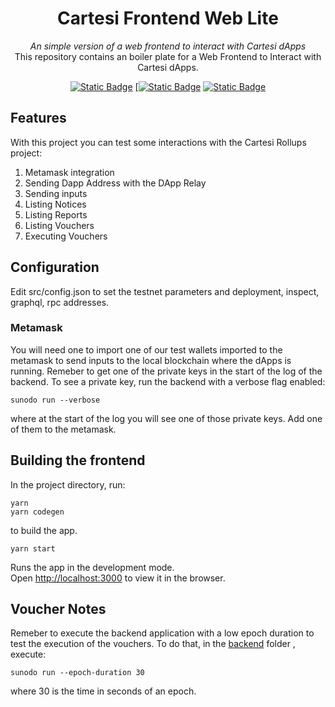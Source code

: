<div align="center">
    <h1>Cartesi Frontend Web Lite</h1>
    <i>An simple version of a web frontend to interact with Cartesi dApps</i>
</div>
<div align="center">
  This repository contains an boiler plate for a Web Frontend to Interact with Cartesi dApps.
</div>

<div align="center">
  
  <a href="">[![Static Badge](https://img.shields.io/badge/cartesi--rollups-1.0.0-5bd1d7)](https://docs.cartesi.io/cartesi-rollups/)</a>
  <a href="">[![Static Badge](https://img.shields.io/badge/sunodo-0.9.5-blue
)</a>
  <a href="">[![Static Badge](https://img.shields.io/badge/react-18.1.0-red)](https://react.dev/)</a>
</div>

## Features

With this project you can test some interactions with the Cartesi Rollups project:

1. Metamask integration
2. Sending Dapp Address with the DApp Relay
3. Sending inputs
4. Listing Notices
5. Listing Reports
6. Listing Vouchers
7. Executing Vouchers

## Configuration

Edit src/config.json to set the testnet parameters and deployment, inspect, graphql, rpc addresses.

### Metamask

You will need one to import one of our test wallets imported to the metamask to send inputs to the local blockchain where the dApps is running. Remeber to get one of the private keys in the start of the log of the backend. To see a private key, run the backend with a verbose flag enabled:

```
sunodo run --verbose
```

where at the start of the log you will see one of those private keys. Add one of them to the metamask.

## Building the frontend

In the project directory, run:

```shell
yarn
yarn codegen
```

to build the app.

```shell
yarn start
```

Runs the app in the development mode.\
Open [http://localhost:3000](http://localhost:3000) to view it in the browser.

## Voucher Notes

Remeber to execute the backend application with a low epoch duration to test the execution of the vouchers. To do that, in the [backend](../backend) folder , execute:

```
sunodo run --epoch-duration 30

```

where 30 is the time in seconds of an epoch.

